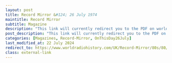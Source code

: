 ```yaml
---
layout: post
title: Record Mirror &#124; 26 July 1974
maintitle: Record Mirror
subtitle: Magazine
description: "This link will currently redirect you to the PDF on worldradiohistory.com Once your viewing page 28 of the PDF look for the section entitled &quot;Wanted: LENA ZAVARONI scrapbooks, posters. magazines, cuttings, LPs, singles (not Pickwick) Cassettes, recordings of shows. Slate price,&quot;"
post_description: "This link will currently redirect you to the PDF on worldradiohistory.com Once your viewing page 28 of the PDF look for the section entitled &quot;Wanted: LENA ZAVARONI scrapbooks, posters. magazines, cuttings, LPs, singles (not Pickwick) Cassettes, recordings of shows. Slate price,&quot;"
categories: [Magazines, Record-Mirror, OnThisDay26July]
last_modified_at: 22 July 2024
redirect_to: https://www.worldradiohistory.com/UK/Record-Mirror/80s/80/Record-Mirror-1980-07-26.pdf#page=28
class: external-link
---
```


